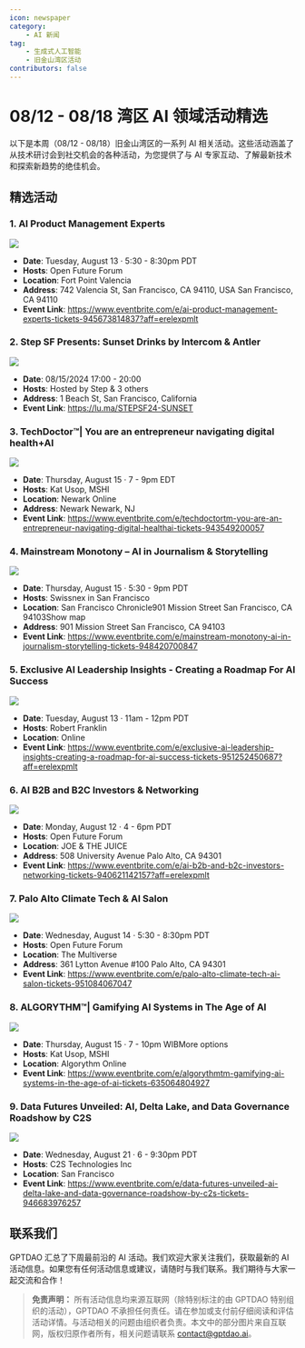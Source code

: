 ```yaml
---
icon: newspaper
category:
    - AI 新闻
tag:
    - 生成式人工智能
    - 旧金山湾区活动
contributors: false
---
```


# 08/12 - 08/18 湾区 AI 领域活动精选

以下是本周（08/12 - 08/18）旧金山湾区的一系列 AI 相关活动。这些活动涵盖了从技术研讨会到社交机会的各种活动，为您提供了与 AI 专家互动、了解最新技术和探索新趋势的绝佳机会。

## 精选活动

### 1. AI Product Management Experts


![](https://cdn.evbuc.com/images/806913509/9806819543/1/original.20240712-202514)

- **Date**: Tuesday, August 13 · 5:30 - 8:30pm PDT
- **Hosts**: Open Future Forum
- **Location**: Fort Point Valencia
- **Address**: 742 Valencia St, San Francisco, CA 94110, USA San Francisco, CA 94110
- **Event Link**: https://www.eventbrite.com/e/ai-product-management-experts-tickets-945673814837?aff=erelexpmlt

### 2. Step SF Presents: Sunset Drinks by Intercom & Antler


![](https://images.lumacdn.com/cdn-cgi/image/format=auto/event-covers/tn/eae996d7-1fd5-4052-9fd4-e9bca56481c7)

- **Date**: 08/15/2024 17:00 - 20:00
- **Hosts**: Hosted by Step & 3 others
- **Address**: 1 Beach St, San Francisco, California
- **Event Link**: https://lu.ma/STEPSF24-SUNSET

### 3. TechDoctor™️| You are an entrepreneur navigating digital health+AI


![](https://cdn.evbuc.com/images/797929579/262347974128/1/original.20240628-041101)

- **Date**: Thursday, August 15 · 7 - 9pm EDT
- **Hosts**: Kat Usop, MSHI
- **Location**: Newark Online
- **Address**: Newark Newark, NJ
- **Event Link**: https://www.eventbrite.com/e/techdoctortm-you-are-an-entrepreneur-navigating-digital-healthai-tickets-943549200057

### 4. Mainstream Monotony – AI in Journalism & Storytelling


![](https://cdn.evbuc.com/images/816495279/112685468071/1/original.20240729-182448)

- **Date**: Thursday, August 15 · 5:30 - 9pm PDT
- **Hosts**: Swissnex in San Francisco
- **Location**: San Francisco Chronicle901 Mission Street San Francisco, CA 94103Show map
- **Address**: 901 Mission Street San Francisco, CA 94103
- **Event Link**: https://www.eventbrite.com/e/mainstream-monotony-ai-in-journalism-storytelling-tickets-948420700847

### 5. Exclusive AI Leadership Insights - Creating a Roadmap For AI Success


![](https://cdn.evbuc.com/images/816263749/3431439102/1/original.20240729-133548)

- **Date**: Tuesday, August 13 · 11am - 12pm PDT
- **Hosts**: Robert Franklin
- **Location**: Online
- **Event Link**: https://www.eventbrite.com/e/exclusive-ai-leadership-insights-creating-a-roadmap-for-ai-success-tickets-951252450687?aff=erelexpmlt

### 6. AI B2B and B2C Investors & Networking


![](https://cdn.evbuc.com/images/691275029/9806819543/1/original.20240206-175046)

- **Date**: Monday, August 12 · 4 - 6pm PDT
- **Hosts**: Open Future Forum
- **Location**: JOE & THE JUICE
- **Address**: 508 University Avenue Palo Alto, CA 94301
- **Event Link**: https://www.eventbrite.com/e/ai-b2b-and-b2c-investors-networking-tickets-940621142157?aff=erelexpmlt

### 7. Palo Alto  Climate Tech & AI Salon


![](https://cdn.evbuc.com/images/819907969/9806819543/1/original.20240803-152248)

- **Date**: Wednesday, August 14 · 5:30 - 8:30pm PDT
- **Hosts**: Open Future Forum
- **Location**: The Multiverse
- **Address**: 361 Lytton Avenue #100 Palo Alto, CA 94301
- **Event Link**: https://www.eventbrite.com/e/palo-alto-climate-tech-ai-salon-tickets-951084067047

### 8. ALGORYTHM™️| Gamifying AI Systems in The Age of AI


![](https://cdn.evbuc.com/images/512332739/262347974128/1/original.20230510-234530)

- **Date**: Thursday, August 15 · 7 - 10pm WIBMore options
- **Hosts**: Kat Usop, MSHI
- **Location**: Algorythm Online
- **Event Link**: https://www.eventbrite.com/e/algorythmtm-gamifying-ai-systems-in-the-age-of-ai-tickets-635064804927

### 9. Data Futures Unveiled: AI, Delta Lake, and Data Governance Roadshow by C2S


![](https://cdn.evbuc.com/images/822447609/2041889810573/1/original.20240807-165100)

- **Date**: Wednesday, August 21 · 6 - 9:30pm PDT
- **Hosts**: C2S Technologies Inc
- **Location**: San Francisco
- **Event Link**: https://www.eventbrite.com/e/data-futures-unveiled-ai-delta-lake-and-data-governance-roadshow-by-c2s-tickets-946683976257


## 联系我们

GPTDAO 汇总了下周最前沿的 AI 活动。我们欢迎大家关注我们，获取最新的 AI 活动信息。如果您有任何活动信息或建议，请随时与我们联系。我们期待与大家一起交流和合作！

>**免责声明：** 所有活动信息均来源互联网（除特别标注的由 GPTDAO 特别组织的活动），GPTDAO 不承担任何责任。请在参加或支付前仔细阅读和评估活动详情。与活动相关的问题由组织者负责。本文中的部分图片来自互联网，版权归原作者所有，相关问题请联系 contact@gptdao.ai。

<Share colorful />
